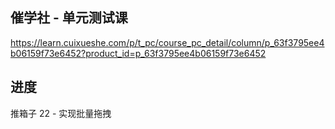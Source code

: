 ## 催学社 - 单元测试课

https://learn.cuixueshe.com/p/t_pc/course_pc_detail/column/p_63f3795ee4b06159f73e6452?product_id=p_63f3795ee4b06159f73e6452

## 进度

推箱子 22 - 实现批量拖拽
